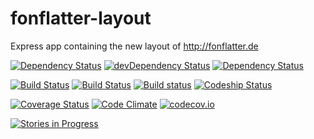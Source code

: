 # fonflatter-layout

Express app containing the new layout of http://fonflatter.de

[![Dependency Status](https://david-dm.org/fonflatter/layout.svg)](https://david-dm.org/fonflatter/layout)
[![devDependency Status](https://david-dm.org/fonflatter/layout/dev-status.svg)](https://david-dm.org/fonflatter/layout#info=devDependencies)
[![Dependency Status](https://www.versioneye.com/user/projects/553963511d2989cb78000042/badge.svg?style=flat)](https://www.versioneye.com/user/projects/553963511d2989cb78000042)

[![Build Status](https://api.travis-ci.org/fonflatter/layout.svg)](https://travis-ci.org/fonflatter/layout)
[![Build Status](https://drone.io/github.com/fonflatter/layout/status.png)](https://drone.io/github.com/fonflatter/layout/latest)
[![Build status](https://ci.appveyor.com/api/projects/status/06ujk98kws75cw8h?svg=true)](https://ci.appveyor.com/project/winniehell/layout)
[![Codeship Status](https://codeship.com/projects/2b5d5920-cc29-0132-01ab-7a3494c6b360/status)](https://codeship.com/projects/75957)

[![Coverage Status](https://coveralls.io/repos/fonflatter/layout/badge.svg?branch=1.0.1-dev)](https://coveralls.io/r/fonflatter/layout?branch=1.0.1-dev)
[![Code Climate](https://codeclimate.com/github/fonflatter/layout/badges/gpa.svg)](https://codeclimate.com/github/fonflatter/layout)
[![codecov.io](http://codecov.io/github/fonflatter/layout/coverage.svg?branch=1.0.1-dev)](http://codecov.io/github/fonflatter/layout?branch=1.0.1-dev)

[![Stories in Progress](https://badge.waffle.io/fonflatter/layout.png?label=in%20progress&title=In%20Progress)](http://waffle.io/fonflatter/layout)

